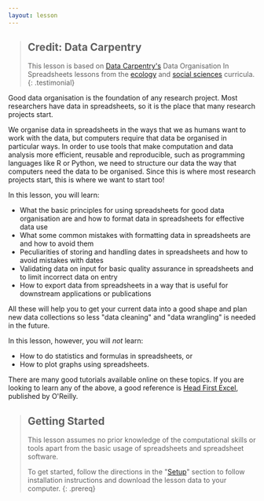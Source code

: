 ```yaml
---
layout: lesson
---
```

> ## Credit: Data Carpentry 
> This lesson is based on [Data Carpentry's](https://datacarpentry.org.) Data Organisation In Spreadsheets lessons from the [ecology](https://datacarpentry.org/lessons/#ecology-workshop) and [social 
> sciences](https://datacarpentry.org/lessons/#social-science-curriculum) curricula.
{: .testimonial} 

Good data organisation is the foundation of any research project. Most 
researchers have data in spreadsheets, so it is the place that many research
projects start. 

We organise data in spreadsheets in the ways that we as humans want to work with the data, 
but computers require that data be organised in particular ways. In order
to use tools that make computation and data analysis more efficient, reusable and reproducible, such as programming 
languages like R or Python, we need to structure our data the way that 
computers need the data to be organised. Since this is where most research projects start, 
this is where we want to start too!

In this lesson, you will learn:

- What the basic principles for using spreadsheets for good data organisation are and how to format 
data in spreadsheets for effective data use
- What some common mistakes with formatting data in spreadsheets are and how to avoid them
- Peculiarities of storing and handling dates in spreadsheets and how to avoid mistakes with dates
- Validating data on input for basic quality assurance in spreadsheets and to limit incorrect data on entry
- How to export data from spreadsheets in a way that is useful for downstream applications or publications

All these will help you to get your current data into a good shape and plan new data 
collections so less "data cleaning" and "data wrangling" is needed in the future.

In this lesson, however, you will *not* learn:
- How to do statistics and formulas in spreadsheets, or
- How to plot graphs using spreadsheets. 

There are many good tutorials available online on these topics. If you are looking to learn any of 
the above, a good reference is [Head First Excel](https://www.amazon.com/Head-First-Excel-learners-spreadsheets/dp/0596807694/ref=sr_1_1?ie=UTF8&qid=1491594584&sr=8-1&keywords=head+first+excel), published by O'Reilly.
 
> ## Getting Started
> This lesson assumes no prior knowledge of the computational skills or tools apart from the basic 
> usage of spreadsheets and spreadsheet software.
>
> To get started, follow the directions in the "[Setup](setup/)" section to 
> follow installation instructions and download the lesson data to your computer.
{: .prereq}

